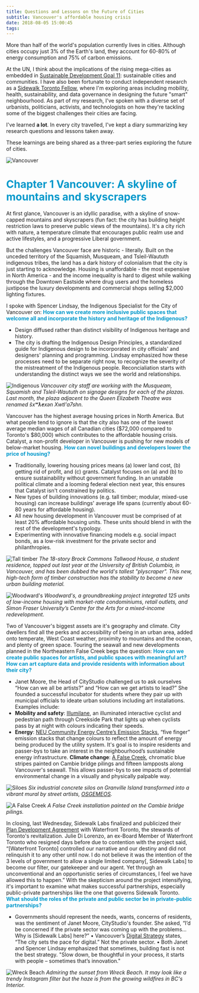 ```yaml
---
title: Questions and Lessons on the Future of Cities
subtitle: Vancouver's affordable housing crisis
date: 2018-08-05 15:00:45
tags:
---
```



More than half of the world's population currently lives in cities. Although cities occupy just 3% of the Earth's land, they account for 60-80% of energy consumption and 75% of carbon emissions. 

At the UN, I think about the implications of the rising mega-cities as embedded in [Sustainable Development Goal 11](https://www.un.org/sustainabledevelopment/cities/): sustainable cities and communities. I have also been fortunate to conduct independent research as a [Sidewalk Toronto Fellow](https://sidewalktoronto.ca/), where I'm exploring areas including mobility, health, sustainability, and data governance in designing the future "smart" neighbourhood. As part of my research, I've spoken with a diverse set of urbanists, politicians, activists, and technologists on how they're tackling some of the biggest challenges their cities are facing. 

I've learned **a lot**. In every city travelled, I've kept a diary summarizing key research questions and lessons taken away. 

These learnings are being shared as a three-part series exploring the future of cities. 



![Vancouver](/img/2018-08-05-vancouver.jpg)

# <span style="color: #0098CB">Chapter 1 Vancouver: A skyline of mountains and skyscrapers</span>

At first glance, Vancouver is an idyllic paradise, with a skyline of snow-capped mountains and skyscrapers (fun fact: the city has building height restriction laws to preserve public views of the mountains). It's a city rich with nature, a temperature climate that encourages public realm use and active lifestyles, and a progressive Liberal government. 

But the challenges Vancouver face are historic - literally. Built on the unceded territory of the Squamish, Musqueam, and Tsleil-Waututh indigenous tribes, the land has a dark history of colonialism that the city is just starting to acknowledge. Housing is unaffordable - the most expensive in North America - and the income inequality is hard to digest while walking through the Downtown Eastside where drug users and the homeless juxtipose the luxury developments and commercial shops selling $2,000 lighting fixtures.

I spoke with Spencer Lindsay, the Indigenous Specialist for the City of Vancouver on: <span style="color: #0098CB">**How can we create more inclusive public spaces that welcome all and incorporate the history and heritage of the Indigenous?**</span>
- Design diffused rather than distinct visibility of Indigenous heritage and history.
- The city is drafting the Indigenous Design Principles, a standardized guide for Indigenous design to be incorporated in city officials' and designers' planning and programming. Lindsay emphasized how these processes need to be separate right now, to recognize the severity of the mistreatment of the Indigenous people. Reconcialiation starts with understanding the distinct ways we see the world and relationships. 

![Indigenous](/img/2018-08-05-indigenous.jpg)
*Vancouver city staff are working with the Musqueam, Squamish and Tsleil-Waututh on signage designs for each of the plazas. Last month, the plaza adjacent to the Queen Elizabeth Theatre was renamed šxʷƛ̓exən Xwtl'a7shn.* 

Vancouver has the highest average housing prices in North America. But what people tend to ignore is that the city also has one of the lowest average median wages of all Canadian cities ($72,000 compared to Toronto's $80,000) which contributes to the affordable housing crisis. Catalyst, a non-profit developer in Vancouver is pushing for new models of below-market housing. <span style="color: #0098CB">**How can novel buildings and developers lower the price of housing?**</span>
- Traditionally, lowering housing prices means (a) lower land cost, (b) getting rid of profit, and (c) grants. Catalyst focuses on (a) and (b) to ensure sustainability without government funding. In an unstable political climate and a looming federal election next year, this ensures that Catalyst isn't constrained by politics. 
- New types of building innovations (e.g. tall timber; modular, mixed-use housing) can increase buildings' average life spans (currently about 60-80 years for affordable housing).
- All new housing development in Vancouver must be comprised of at least 20% affordable housing units. These units should blend in with the rest of the development's typology. 
- Experimenting with innovative financing models e.g. social impact bonds, as a low-risk investment for the private sector and philanthropies. 

![Tall timber](/img/2018-08-05-talltimber.jpg)
*The 18-story Brock Commons Tallwood House, a student residence, topped out last year at the University of British Columbia, in Vancouver, and has been dubbed the world's tallest "plyscraper". This new, high-tech form of timber construction has the stability to become a new urban building material.*

![Woodward's](/img/2018-08-05-woodward.jpg)
*Woodward's, a groundbreaking project integrated 125 units of low-income housing with market-rate condominiums, retail outlets, and Simon Fraser University’s Centre for the Arts for a mixed-income redevelopment.*

Two of Vancouver's biggest assets are it's geography and climate. City dwellers find all the perks and accessibility of being in an urban area, added onto temperate, West Coast weather, proximity to mountains and the ocean, and plenty of green space. Touring the seawall and new developments planned in the Northeastern False Creek begs the question: <span style="color: #0098CB">**How can we create public spaces for artists, and public spaces with meaningful art? How can art capture data and provide residents with information about their city?**</span>
- Janet Moore, the Head of CityStudio challenged us to ask ourselves “How can we all be artists?” and “How can we get artists to lead?” She founded a successful incubator for students where they pair up with municipal officials to ideate urban solutions including art installations. Examples include: 
- **Mobility and safety**: [Illumilane](https://www.citystudiovancouver.com/projects/imagination-zone/), an illuminated interactive cyclist and pedestrian path through Creekside Park that lights up when cyclists pass by at night with colours indicating their speeds. 
- **Energy**: [NEU Community Energy Centre’s Emission Stacks](http://www.sauder.ubc.ca/Faculty/Research_Centres/Centre_for_Social_Innovation_and_Impact_Investing/Core_Themes/Low_Carbon_Economy/~/media/Files/ISIS/Reports/Carbon%20Management%20Reports/QUEST-ICES-Business-Case-Southeast-False-Creek-Neighbourhood-Energy-Utility.ashx), “five finger” emission stacks that change colours to reflect the amount of energy being produced by the utility system. It's goal is to inspire residents and passer-bys to take an interest in the neighbourhood’s sustainable energy infrastructure. 
**Climate change**: [A False Creek](http://www.afalsecreek.ca/), chromatic blue stripes painted on Cambie bridge pilings and fifteen lampposts along Vancouver's seawall. This allows passer-bys to see impacts of potential environmental change in a visually and physically palpable way. 

![Siloes](/img/2018-08-05-siloes.jpg)
*Six industrial concrete silos on Granville Island transformed into a vibrant mural by street artists, [OSGEMEOS](http://www.osgemeos.com.br/pt).*

![A False Creek](/img/2018-08-05-afalsecreek.jpg)
*A False Creek installation painted on the Cambie bridge pilings.*

In closing, last Wednesday, Sidewalk Labs finalized and publicized their [Plan Development Agreement](https://sidewalktoronto.ca/wp-content/uploads/2018/07/Plan-Development-Agreement_July312018_Fully-Executed.pdf) with Waterfront Toronto, the stewards of Toronto's revitalization. Julie Di Lorenzo, an ex-Board Member of Waterfront Toronto who resigned days before due to contention with the project said, “[Waterfront Toronto] controlled our narrative and our destiny and did not relinquish it to any other until now. I do not believe it was the intention of the 3 levels of government to allow a single limited company[, Sidewalk Labs] to become our filter, our gatekeeper and our agent. Yet through an unconventional and an opportunistic series of circumstances, I feel we have allowed this to happen.” With the skepticism around the project intensifying, it's important to examine what makes successful partnerships, especially public-private partnerships like the one that governs Sidewalk Toronto. <span style="color: #0098CB">**What should the roles of the private and public sector be in private-public partnerships?**</span>
-  Governments should represent the needs, wants, concerns of residents, was the sentiment of Janet Moore, CityStudio's founder. She asked, “I’d be concerned if the private sector was coming up with the problems... Why is [Sidewalk Labs] here?”
•	Vancouver’s [Digital Strategy](https://vancouver.ca/your-government/digital-strategy.aspx) states, “The city sets the pace for digital.” Not the private sector. 
•	Both Janet and Spencer Lindsay emphasized that sometimes, building fast is not the best strategy. "Slow down, be thoughtful in your process, it starts with people – sometimes that’s innovation."

![Wreck Beach](/img/2018-08-05-wreckbeach.JPG)
*Admiring the sunset from Wreck Beach. It may look like a trendy Instagram filter but the haze is from the growing wildfires in BC's Interior.* 
